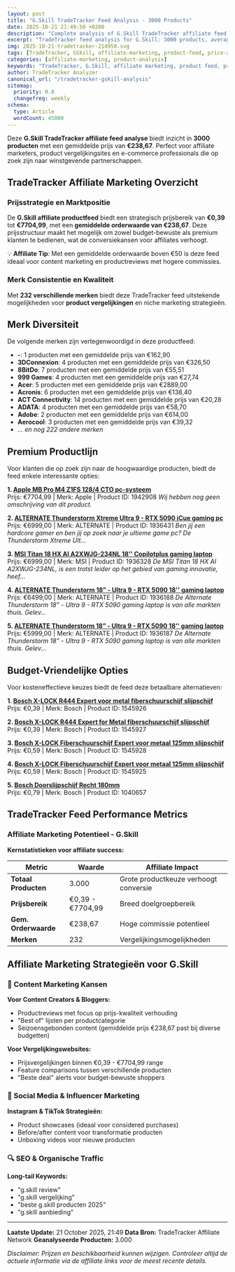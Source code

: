 ```yaml
---
layout: post
title: "G.Skill TradeTracker Feed Analysis - 3000 Products"
date: 2025-10-21 21:49:50 +0200
description: "Complete analysis of G.Skill TradeTracker affiliate feed with 3000 products. Price range €0,39 - €7704,99. Perfect for affiliate marketers, bloggers and comparison sites."
excerpt: "TradeTracker feed analysis for G.Skill: 3000 products, average price €238,67. Detailed insights for affiliate marketing success."
img: 2025-10-21-tradetracker-214950.svg
tags: [TradeTracker, GSkill, affiliate-marketing, product-feed, price-analysis, ecommerce]
categories: [affiliate-marketing, product-analysis]
keywords: "TradeTracker, G.Skill, affiliate marketing, product feed, price comparison, ecommerce analysis"
author: TradeTracker Analyzer
canonical_url: "/tradetracker-gskill-analysis"
sitemap:
  priority: 0.8
  changefreq: weekly
schema:
  type: Article
  wordCount: 45800
---
```


Deze **G.Skill TradeTracker affiliate feed analyse** biedt inzicht in **3000 producten** 
met een gemiddelde prijs van **€238,67**. Perfect voor affiliate marketers, product vergelijkingsites 
en e-commerce professionals die op zoek zijn naar winstgevende partnerschappen.

## TradeTracker Affiliate Marketing Overzicht

### Prijsstrategie en Marktpositie

De **G.Skill affiliate productfeed** biedt een strategisch prijsbereik van **€0,39** tot **€7704,99**, 
met een **gemiddelde orderwaarde van €238,67**. Deze prijsstructuur maakt het mogelijk om 
zowel budget-bewuste als premium klanten te bedienen, wat de conversiekansen voor affiliates verhoogt.

💡 **Affiliate Tip**: Met een gemiddelde orderwaarde boven €50 is deze feed ideaal voor 
content marketing en productreviews met hogere commissies.

### Merk Consistentie en Kwaliteit

Met **232 verschillende merken** biedt deze TradeTracker feed 
uitstekende mogelijkheden voor **product vergelijkingen** en niche marketing strategieën.

## Merk Diversiteit

De volgende merken zijn vertegenwoordigd in deze productfeed:

- **-**: 1 producten met een gemiddelde prijs van €162,90
- **3DConnexion**: 4 producten met een gemiddelde prijs van €326,50
- **8BitDo**: 7 producten met een gemiddelde prijs van €55,51
- **999 Games**: 4 producten met een gemiddelde prijs van €27,74
- **Acer**: 5 producten met een gemiddelde prijs van €2889,00
- **Acronis**: 6 producten met een gemiddelde prijs van €138,40
- **ACT Connectivity**: 14 producten met een gemiddelde prijs van €20,28
- **ADATA**: 4 producten met een gemiddelde prijs van €58,70
- **Adobe**: 2 producten met een gemiddelde prijs van €614,00
- **Aerocool**: 3 producten met een gemiddelde prijs van €39,32
- *... en nog 222 andere merken*

## Premium Productlijn

Voor klanten die op zoek zijn naar de hoogwaardige producten, biedt de feed enkele interessante opties:

**1. [Apple MB Pro M4 Z1FS 128/4 CTO pc-systeem](https://www.alternate.nl/tt/?tt=904_1594453_69238_&r=https%3A%2F%2Fwww.alternate.nl%2FApple%2FMB-Pro-M4-Z1FS-128-4-CTO-pc-systeem%2Fhtml%2Fproduct%2F1942908%3Futm_source%3Dtradetracker%26utm_medium%3Dcpc%26utm_campaign%3Dtradetracker_Pc-systeem%26utm_term%3D9AP3N2CS)**  
Prijs: €7704,99 | Merk: Apple | Product ID: 1942908
*Wij hebben nog geen omschrijving van dit product.*

**2. [ALTERNATE Thunderstorm Xtreme Ultra 9 - RTX 5090 iCue gaming pc](https://www.alternate.nl/tt/?tt=904_1594453_69238_&r=https%3A%2F%2Fwww.alternate.nl%2FALTERNATE%2FThunderstorm-Xtreme-Ultra-9-RTX-5090-iCue-gaming-pc%2Fhtml%2Fproduct%2F1936431%3Futm_source%3Dtradetracker%26utm_medium%3Dcpc%26utm_campaign%3Dtradetracker_Gamingpc%26utm_term%3DSIIVZNQ2)**  
Prijs: €6999,00 | Merk: ALTERNATE | Product ID: 1936431
*Ben jij een hardcore gamer en ben jij op zoek naar je ultieme game pc? De Thunderstorm Xtreme Ult...*

**3. [MSI Titan 18 HX AI A2XWJG-234NL 18'' Copilotplus gaming laptop](https://www.alternate.nl/tt/?tt=904_1594453_69238_&r=https%3A%2F%2Fwww.alternate.nl%2FMSI%2FTitan-18-HX-AI-A2XWJG-234NL-18-inch-Copilotplus-gaming-laptop%2Fhtml%2Fproduct%2F1936328%3Futm_source%3Dtradetracker%26utm_medium%3Dcpc%26utm_campaign%3Dtradetracker_Gaminglaptop%26utm_term%3DPL9MZN9O)**  
Prijs: €6999,00 | Merk: MSI | Product ID: 1936328
*De MSI Titan 18 HX AI A2XWJG-234NL, is een trotst leider op het gebied van gaming innovatie, heef...*

**4. [ALTERNATE Thunderstorm 18” - Ultra 9 - RTX 5090 18'' gaming laptop](https://www.alternate.nl/tt/?tt=904_1594453_69238_&r=https%3A%2F%2Fwww.alternate.nl%2FALTERNATE%2FThunderstorm-18-Ultra-9-RTX-5090-18-inch-gaming-laptop%2Fhtml%2Fproduct%2F1936188%3Futm_source%3Dtradetracker%26utm_medium%3Dcpc%26utm_campaign%3Dtradetracker_Gaminglaptop%26utm_term%3DPL9VZN1I)**  
Prijs: €6499,00 | Merk: ALTERNATE | Product ID: 1936188
*De Alternate Thunderstorm 18” - Ultra 9 - RTX 5090 gaming laptop is van alle markten thuis. Gelev...*

**5. [ALTERNATE Thunderstorm 18” - Ultra 9 - RTX 5090 18'' gaming laptop](https://www.alternate.nl/tt/?tt=904_1594453_69238_&r=https%3A%2F%2Fwww.alternate.nl%2FALTERNATE%2FThunderstorm-18-Ultra-9-RTX-5090-18-inch-gaming-laptop%2Fhtml%2Fproduct%2F1936187%3Futm_source%3Dtradetracker%26utm_medium%3Dcpc%26utm_campaign%3Dtradetracker_Gaminglaptop%26utm_term%3DPL9VZN1H)**  
Prijs: €5999,00 | Merk: ALTERNATE | Product ID: 1936187
*De Alternate Thunderstorm 18” - Ultra 9 - RTX 5090 gaming laptop is van alle markten thuis. Gelev...*

## Budget-Vriendelijke Opties

Voor kosteneffectieve keuzes biedt de feed deze betaalbare alternatieven:

**1. [Bosch X-LOCK R444 Expert voor metal fiberschuurschijf slijpschijf](https://www.alternate.nl/tt/?tt=904_1594453_69238_&r=https%3A%2F%2Fwww.alternate.nl%2FBosch-Professional%2FX-LOCK-R444-Expert-voor-metal-fiberschuurschijf-slijpschijf%2Fhtml%2Fproduct%2F1545926%3Futm_source%3Dtradetracker%26utm_medium%3Dcpc%26utm_campaign%3Dtradetracker_Slijpschijf%26utm_term%3D9WZIBHI0)**  
Prijs: €0,39 | Merk: Bosch | Product ID: 1545926

**2. [Bosch X-LOCK R444 Expert for Metal fiberschuurschijf slijpschijf](https://www.alternate.nl/tt/?tt=904_1594453_69238_&r=https%3A%2F%2Fwww.alternate.nl%2FBosch-Professional%2FX-LOCK-R444-Expert-for-Metal-fiberschuurschijf-slijpschijf%2Fhtml%2Fproduct%2F1545927%3Futm_source%3Dtradetracker%26utm_medium%3Dcpc%26utm_campaign%3Dtradetracker_Slijpschijf%26utm_term%3D9WZIBHI1)**  
Prijs: €0,39 | Merk: Bosch | Product ID: 1545927

**3. [Bosch X-LOCK Fiberschuurschijf Expert voor metaal 125mm slijpschijf](https://www.alternate.nl/tt/?tt=904_1594453_69238_&r=https%3A%2F%2Fwww.alternate.nl%2FBosch-Professional%2FX-LOCK-Fiberschuurschijf-Expert-voor-metaal-125mm-slijpschijf%2Fhtml%2Fproduct%2F1545928%3Futm_source%3Dtradetracker%26utm_medium%3Dcpc%26utm_campaign%3Dtradetracker_Slijpschijf%26utm_term%3D9WZIBHI2)**  
Prijs: €0,59 | Merk: Bosch | Product ID: 1545928

**4. [Bosch X-LOCK Fiberschuurschijf Expert voor metaal 125mm slijpschijf](https://www.alternate.nl/tt/?tt=904_1594453_69238_&r=https%3A%2F%2Fwww.alternate.nl%2FBosch-Professional%2FX-LOCK-Fiberschuurschijf-Expert-voor-metaal-125mm-slijpschijf%2Fhtml%2Fproduct%2F1545925%3Futm_source%3Dtradetracker%26utm_medium%3Dcpc%26utm_campaign%3Dtradetracker_Slijpschijf%26utm_term%3D9WZIBHI4)**  
Prijs: €0,59 | Merk: Bosch | Product ID: 1545925

**5. [Bosch Doorslijpschijf Recht 180mm](https://www.alternate.nl/tt/?tt=904_1594453_69238_&r=https%3A%2F%2Fwww.alternate.nl%2FBosch-Professional%2FDoorslijpschijf-Recht-180mm%2Fhtml%2Fproduct%2F1040657%3Futm_source%3Dtradetracker%26utm_medium%3Dcpc%26utm_campaign%3Dtradetracker_Doorslijpschijf%26utm_term%3D9WZJDH16)**  
Prijs: €0,79 | Merk: Bosch | Product ID: 1040657

## TradeTracker Feed Performance Metrics

### Affiliate Marketing Potentieel - G.Skill

**Kernstatistieken voor affiliate success:**

| Metric | Waarde | Affiliate Impact |
|--------|--------|------------------|
| **Totaal Producten** | 3.000 | Grote productkeuze verhoogt conversie |
| **Prijsbereik** | €0,39 - €7704,99 | Breed doelgroepbereik |
| **Gem. Orderwaarde** | €238,67 | Hoge commissie potentieel |
| **Merken** | 232 | Vergelijkingsmogelijkheden |

## Affiliate Marketing Strategieën voor G.Skill

### 🎯 Content Marketing Kansen

**Voor Content Creators & Bloggers:**
- Productreviews met focus op prijs-kwaliteit verhouding
- "Best of" lijsten per productcategorie
- Seizoensgebonden content (gemiddelde prijs €238,67 past bij diverse budgetten)

**Voor Vergelijkingswebsites:**
- Prijsvergelijkingen binnen €0,39 - €7704,99 range
- Feature comparisons tussen verschillende producten
- "Beste deal" alerts voor budget-bewuste shoppers

### 📱 Social Media & Influencer Marketing

**Instagram & TikTok Strategieën:**
- Product showcases (ideaal voor considered purchases)
- Before/after content voor transformatie producten
- Unboxing videos voor nieuwe producten

### 🔍 SEO & Organische Traffic

**Long-tail Keywords:**
- "g.skill review"
- "g.skill vergelijking"
- "beste g.skill producten 2025"
- "g.skill aanbieding"

---

**Laatste Update:** 21 October 2025, 21:49
**Data Bron:** TradeTracker Affiliate Network
**Geanalyseerde Producten:** 3.000

*Disclaimer: Prijzen en beschikbaarheid kunnen wijzigen. 
Controleer altijd de actuele informatie via de affiliate links voor de meest recente details.*
